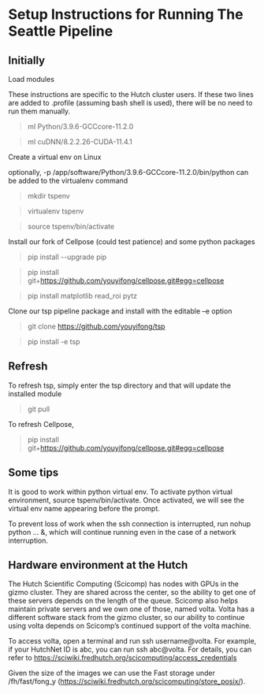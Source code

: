 # Setup Instructions for Running The Seattle Pipeline  

 
## Initially

Load modules  

These instructions are specific to the Hutch cluster users. If these two lines are added to .profile (assuming bash shell is used), there will be no need to run them manually. 

>ml Python/3.9.6-GCCcore-11.2.0 

>ml cuDNN/8.2.2.26-CUDA-11.4.1 

  

Create a virtual env on Linux 

optionally, -p /app/software/Python/3.9.6-GCCcore-11.2.0/bin/python can be added to the virtualenv command 

>mkdir tspenv 

>virtualenv tspenv    

>source tspenv/bin/activate 

 
Install our fork of Cellpose (could test patience) and some python packages 

>pip install --upgrade pip 

>pip install git+https://github.com/youyifong/cellpose.git#egg=cellpose 

>pip install matplotlib read_roi pytz 
 

Clone our tsp pipeline package and install with the editable –e option 

>git clone https://github.com/youyifong/tsp 

>pip install -e tsp 
 
 
## Refresh

 
To refresh tsp, simply enter the tsp directory and that will update the installed module

>git pull 

To refresh Cellpose, 

>pip install git+https://github.com/youyifong/cellpose.git#egg=cellpose  

 
## Some tips 

It is good to work within python virtual env. To activate python virtual environment, source tspenv/bin/activate. Once activated, we will see the virtual env name appearing before the prompt. 

To prevent loss of work when the ssh connection is interrupted, run nohup python ... &, which will continue running even in the case of a network interruption. 

 

 
## Hardware environment at the Hutch 

The Hutch Scientific Computing (Scicomp) has nodes with GPUs in the gizmo cluster. They are shared across the center, so the ability to get one of these servers depends on the length of the queue. Scicomp also helps maintain private servers and we own one of those, named volta. Volta has a different software stack from the gizmo cluster, so our ability to continue using volta depends on Scicomp’s continued support of the volta machine. 

To access volta, open a terminal and run ssh username@volta. For example, if your HutchNet ID is abc, you can run ssh abc@volta. For details, you can refer to https://sciwiki.fredhutch.org/scicomputing/access_credentials 

Given the size of the images we can use the Fast storage under /fh/fast/fong_y (https://sciwiki.fredhutch.org/scicomputing/store_posix/). 

 
